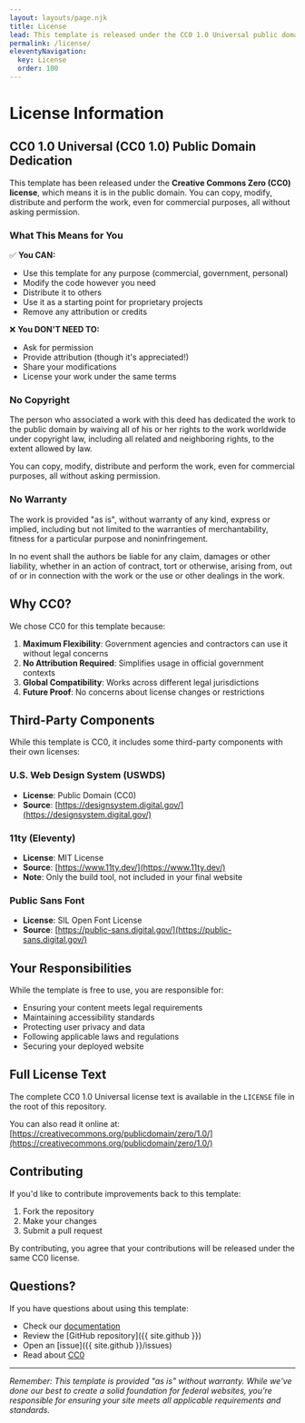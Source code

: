 ```yaml
---
layout: layouts/page.njk
title: License
lead: This template is released under the CC0 1.0 Universal public domain dedication.
permalink: /license/
eleventyNavigation:
  key: License
  order: 100
---
```


# License Information

## CC0 1.0 Universal (CC0 1.0) Public Domain Dedication

This template has been released under the **Creative Commons Zero (CC0) license**, which means it is in the public domain. You can copy, modify, distribute and perform the work, even for commercial purposes, all without asking permission.

### What This Means for You

✅ **You CAN:**
- Use this template for any purpose (commercial, government, personal)
- Modify the code however you need
- Distribute it to others
- Use it as a starting point for proprietary projects
- Remove any attribution or credits

❌ **You DON'T NEED TO:**
- Ask for permission
- Provide attribution (though it's appreciated!)
- Share your modifications
- License your work under the same terms

### No Copyright

The person who associated a work with this deed has dedicated the work to the public domain by waiving all of his or her rights to the work worldwide under copyright law, including all related and neighboring rights, to the extent allowed by law.

You can copy, modify, distribute and perform the work, even for commercial purposes, all without asking permission.

### No Warranty

The work is provided "as is", without warranty of any kind, express or implied, including but not limited to the warranties of merchantability, fitness for a particular purpose and noninfringement.

In no event shall the authors be liable for any claim, damages or other liability, whether in an action of contract, tort or otherwise, arising from, out of or in connection with the work or the use or other dealings in the work.

## Why CC0?

We chose CC0 for this template because:

1. **Maximum Flexibility**: Government agencies and contractors can use it without legal concerns
2. **No Attribution Required**: Simplifies usage in official government contexts
3. **Global Compatibility**: Works across different legal jurisdictions
4. **Future Proof**: No concerns about license changes or restrictions

## Third-Party Components

While this template is CC0, it includes some third-party components with their own licenses:

### U.S. Web Design System (USWDS)
- **License**: Public Domain (CC0)
- **Source**: [https://designsystem.digital.gov/](https://designsystem.digital.gov/)

### 11ty (Eleventy)
- **License**: MIT License
- **Source**: [https://www.11ty.dev/](https://www.11ty.dev/)
- **Note**: Only the build tool, not included in your final website

### Public Sans Font
- **License**: SIL Open Font License
- **Source**: [https://public-sans.digital.gov/](https://public-sans.digital.gov/)

## Your Responsibilities

While the template is free to use, you are responsible for:

- Ensuring your content meets legal requirements
- Maintaining accessibility standards
- Protecting user privacy and data
- Following applicable laws and regulations
- Securing your deployed website

## Full License Text

The complete CC0 1.0 Universal license text is available in the `LICENSE` file in the root of this repository.

You can also read it online at: [https://creativecommons.org/publicdomain/zero/1.0/](https://creativecommons.org/publicdomain/zero/1.0/)

## Contributing

If you'd like to contribute improvements back to this template:

1. Fork the repository
2. Make your changes
3. Submit a pull request

By contributing, you agree that your contributions will be released under the same CC0 license.

## Questions?

If you have questions about using this template:

- Check our [documentation](/)
- Review the [GitHub repository]({{ site.github }})
- Open an [issue]({{ site.github }}/issues)
- Read about [CC0](https://creativecommons.org/share-your-work/public-domain/cc0/)

---

*Remember: This template is provided "as is" without warranty. While we've done our best to create a solid foundation for federal websites, you're responsible for ensuring your site meets all applicable requirements and standards.*